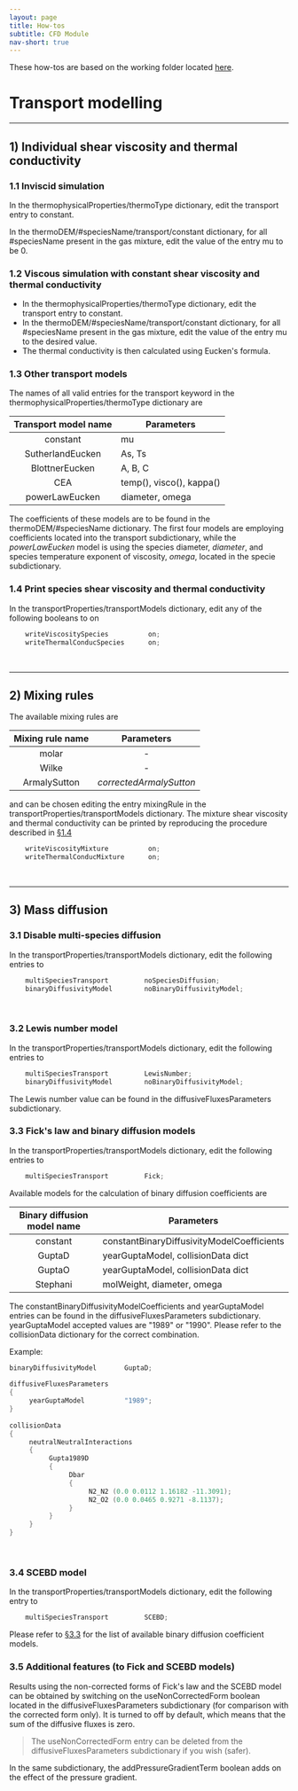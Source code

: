 ```yaml
---
layout: page
title: How-tos
subtitle: CFD Module
nav-short: true
---
```


These how-tos are based on the working folder located [here](https://github.com/vincentcasseau/hyStrath/tree/master/run/hyStrath/hy2Foam/genericCase).  

# Transport modelling

---
## 1) Individual shear viscosity and thermal conductivity

### 1.1 Inviscid simulation    
In the <dict>thermophysicalProperties/</dict><subdict>thermoType</subdict> dictionary, edit the <dictkey>transport</dictkey> entry to <dictval>constant</dictval>.

In the <dict>thermoDEM/</dict><subdict>#speciesName/transport/constant</subdict> dictionary, for all #speciesName present in the gas mixture, edit the value of the entry <dictkey>mu</dictkey> to be <dictval>0</dictval>.

### 1.2 Viscous simulation with constant shear viscosity and thermal conductivity
+ In the <dict>thermophysicalProperties/</dict><subdict>thermoType</subdict> dictionary, edit the <dictkey>transport</dictkey> entry to <dictval>constant</dictval>.
+ In the <dict>thermoDEM/</dict><subdict>#speciesName/transport/constant</subdict> dictionary, for all #speciesName present in the gas mixture, edit the value of the entry <dictkey>mu</dictkey> to the desired value.
+ The thermal conductivity is then calculated using Eucken's formula.

### 1.3 Other transport models
The names of all valid entries for the <dictkey>transport</dictkey> keyword in the <dict>thermophysicalProperties/</dict><subdict>thermoType</subdict> dictionary are  

| Transport model name    | Parameters          |
|:-------------:|-------------|
| <dictval>constant</dictval>      | <dictkey>mu</dictkey> |
| <dictval>SutherlandEucken</dictval>      | <dictkey>As</dictkey>, <dictkey>Ts</dictkey>     |
| <dictval>BlottnerEucken</dictval> | <dictkey>A</dictkey>, <dictkey>B</dictkey>, <dictkey>C</dictkey>     |
| <dictval>CEA</dictval>      | <dictkey>temp()</dictkey>, <dictkey>visco()<dictkey>, <dictkey>kappa()</dictkey>      |
| <dictval>powerLawEucken</dictval> | <dictkey>diameter</dictkey>, <dictkey>omega</dictkey>     |

The coefficients of these models are to be found in the <dict>thermoDEM/</dict><subdict>#speciesName</subdict> dictionary. The first four models are employing coefficients located into the <subdict>transport</subdict> subdictionary, while the _powerLawEucken_ model is using the species diameter, _diameter_, and species temperature exponent of viscosity, _omega_, located in the <subdict>specie</subdict> subdictionary.

### 1.4 Print species shear viscosity and thermal conductivity
In the <dict>transportProperties/</dict><subdict>transportModels</subdict> dictionary, edit any of the following booleans to <dictval>on</dictval>  

```c++
    writeViscositySpecies          on;  
    writeThermalConducSpecies      on; 
```

<br>

---
## 2) Mixing rules

The available mixing rules are  

| Mixing rule name    | Parameters          |
|:-------------:|:-------------:|
| <dictval>molar</dictval>      | - |
| <dictval>Wilke</dictval>      | - |
| <dictval>ArmalySutton</dictval> | _correctedArmalySutton_    |

and can be chosen editing the entry <dictkey>mixingRule</dictkey> in the <dict>transportProperties/</dict><subdict>transportModels</subdict> dictionary. The mixture shear viscosity and thermal conductivity can be printed by reproducing the procedure described in [§1.4](https://vincentcasseau.github.io/how-tos-cfd-transport/#14-print-species-shear-viscosity-and-thermal-conductivity)
  
```c++
    writeViscosityMixture          on;  
    writeThermalConducMixture      on; 
```

<br>

---

## 3) Mass diffusion

### 3.1 Disable multi-species diffusion
In the <dict>transportProperties/</dict><subdict>transportModels</subdict> dictionary, edit the following entries to
  
```c++
    multiSpeciesTransport         noSpeciesDiffusion;  
    binaryDiffusivityModel        noBinaryDiffusivityModel;
```
&nbsp;

### 3.2 Lewis number model
In the <dict>transportProperties/</dict><subdict>transportModels</subdict> dictionary, edit the following entries to 
 
```c++
    multiSpeciesTransport         LewisNumber;  
    binaryDiffusivityModel        noBinaryDiffusivityModel;
```

The Lewis number value can be found in the <subdict>diffusiveFluxesParameters</subdict> subdictionary.  

### 3.3 Fick's law and binary diffusion models
In the <dict>transportProperties/</dict><subdict>transportModels</subdict> dictionary, edit the following entries to
  
```c++
    multiSpeciesTransport         Fick; 
``` 

Available models for the calculation of binary diffusion coefficients are  

| Binary diffusion model name    | Parameters          |
|:-------------:|-------------|
| <dictval>constant</dictval>      | <dictkey>constantBinaryDiffusivityModelCoefficients</dictkey> |
| <dictval>GuptaD</dictval>      | <dictval>yearGuptaModel</dictval>, <subdict>collisionData</subdict> dict     |
| <dictval>GuptaO</dictval> | <dictkey>yearGuptaModel</dictkey>, <subdict>collisionData</subdict> dict     |
| <dictval>Stephani</dictval> | <dictkey>molWeight</dictkey>, <dictkey>diameter</dictkey>, <dictkey>omega</dictkey>     |

The <dictkey>constantBinaryDiffusivityModelCoefficients</dictkey> and <dictkey>yearGuptaModel</dictkey> entries can be found in the <subdict>diffusiveFluxesParameters</subdict> subdictionary. <dictkey>yearGuptaModel</dictkey> accepted values are <dictval>"1989"</dictval> or <dictval>"1990"</dictval>. Please refer to the <subdict>collisionData</subdict> dictionary for the correct combination.

Example:  

```c++
binaryDiffusivityModel       GuptaD;  
  
diffusiveFluxesParameters   
{  
     yearGuptaModel          "1989";   
}  
  
collisionData  
{  
     neutralNeutralInteractions  
     { 
          Gupta1989D
          {
               Dbar
               {
                    N2_N2 (0.0 0.0112 1.16182 -11.3091);  
                    N2_O2 (0.0 0.0465 0.9271 -8.1137);         
               }
          } 
     }  
}  
```  

&nbsp;

### 3.4 SCEBD model 
In the <dict>transportProperties/</dict><subdict>transportModels</subdict> dictionary, edit the following entry to  

```c++
    multiSpeciesTransport         SCEBD; 
``` 

Please refer to [§3.3](https://vincentcasseau.github.io/how-tos-cfd-transport/#33-ficks-law-and-binary-diffusion-models) for the list of available binary diffusion coefficient models.

### 3.5 Additional features (to Fick and SCEBD models)
Results using the non-corrected forms of Fick's law and the SCEBD model can be obtained by switching on the <dictkey>useNonCorrectedForm</dictkey> boolean located in the <subdict>diffusiveFluxesParameters</subdict> subdictionary (for comparison with the corrected form only). It is turned to <dictval>off</dictval> by default, which means that the sum of the diffusive fluxes is zero.

> The <dictkey>useNonCorrectedForm</dictkey> entry can be deleted from the <subdict>diffusiveFluxesParameters</subdict> subdictionary if you wish (safer).

In the same subdictionary, the <dictkey>addPressureGradientTerm</dictkey> boolean adds on the effect of the pressure gradient.
